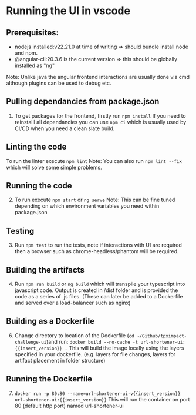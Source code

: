 # Running the UI in vscode

## Prerequisites:
- nodejs installed:v22.21.0 at time of writing => should bundle install node and npm.
- @angular-cli:20.3.6 is the current version => this should be globally installed as "ng"

Note: Unlike java the angular frontend interactions are usually done via cmd although plugins can be used to debug etc.

## Pulling dependancies from package.json
1) To get packages for the frontend, firstly run `npm install`
If you need to reinstalll all dependancies you can use `npm ci` which is usually used by CI/CD when you need a clean slate build.

## Linting the code
To run the linter execute `npm lint`
Note: You can also run `npm lint --fix` which will solve some simple problems. 

## Running the code
2) To run execute `npm start` or `ng serve`
Note: This can be fine tuned depending on which environment variables you need within package.json

## Testing
3) Run `npm test` to run the tests, note if interactions with UI are required then a browser such as chrome-headless/phantom will be required.

## Building the artifacts
4) Run `npm run build` or `ng build` which will transpile your typescript into javascript code.
Output is created in /dist folder and is provided the code as a series of .js files. (These can later be added to a Dockerfile and served over a load-balancer such as nginx)

## Building as a Dockerfile
6) Change directory to location of the Dockerfile (`cd ~/Github/tpximpact-challenge-ui`)and run: `docker build --no-cache -t url-shortener-ui:{{insert_version}} .`
   This will build the image locally using the layers specified in your dockerfile. (e.g. layers for file changes, layers for artifact placement in folder structure)

## Running the Dockerfile
7) `docker run -p 80:80 --name=url-shortener-ui-v{{insert_version}} url-shortener-ui:{{insert_version}}`
   This will run the container on port 80 (default http port) named url-shortener-ui